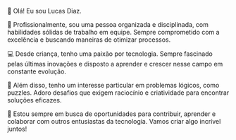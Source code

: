 👋 Olá! Eu sou Lucas Diaz.

💼 Profissionalmente, sou uma pessoa organizada e disciplinada, com habilidades sólidas de trabalho em equipe. Sempre comprometido com a excelência e buscando maneiras de otimizar processos.

💻 Desde criança, tenho uma paixão por tecnologia. Sempre fascinado pelas últimas inovações e disposto a aprender e crescer nesse campo em constante evolução.

🧩 Além disso, tenho um interesse particular em problemas lógicos, como puzzles. Adoro desafios que exigem raciocínio e criatividade para encontrar soluções eficazes.

🚀 Estou sempre em busca de oportunidades para contribuir, aprender e colaborar com outros entusiastas da tecnologia. Vamos criar algo incrível juntos!
